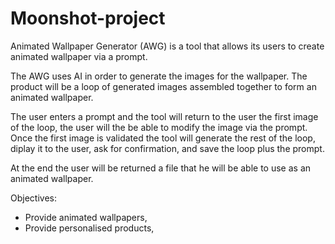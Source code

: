 # Moonshot-project

Animated Wallpaper Generator (AWG) is a tool that allows its users to create animated wallpaper via a prompt.

The AWG uses AI in order to generate the images for the wallpaper. 
The product will be a loop of generated images assembled together to form an animated wallpaper.

The user enters a prompt and the tool will return to the user the first image of the loop, the user will the be able to modify the image via the prompt.
Once the first image is validated the tool will generate the rest of the loop, diplay it to the user, ask for confirmation, and save the loop plus the prompt.

At the end the user will be returned a file that he will be able to use as an animated wallpaper.

Objectives:
- Provide animated wallpapers,
- Provide personalised products,
